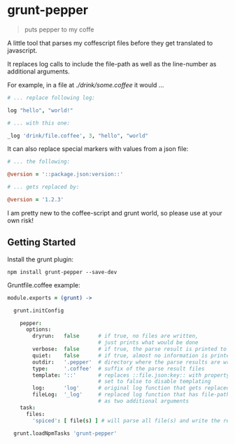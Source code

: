 # grunt-pepper

> puts pepper to my coffe

A little tool that parses my coffescript files before they get translated to javascript.

It replaces log calls to include the file-path as well as the line-number as additional arguments.

For example, in a file at *./drink/some.coffee* it would ...
```coffee
# ... replace following log:

log "hello", "world!"

# ... with this one:

_log 'drink/file.coffee', 3, "hello", "world"

```

It can also replace special markers with values from a json file:

```coffee
# ... the following:

@version = '::package.json:version::'

# ... gets replaced by:

@version = '1.2.3'
```

I am pretty new to the coffee-script and grunt world,
so please use at your own risk!

## Getting Started

Install the grunt plugin:

```shell
npm install grunt-pepper --save-dev
```

Gruntfile.coffee example:

```coffee
module.exports = (grunt) ->

  grunt.initConfig

    pepper:
      options:
        dryrun:   false      # if true, no files are written,
                             # just prints what would be done
        verbose:  false      # if true, the parse result is printed to stdout
        quiet:    false      # if true, almost no information is printed
        outdir:   '.pepper'  # directory where the parse results are written to
        type:     '.coffee'  # suffix of the parse result files
        template: '::'       # replaces ::file.json:key:: with property key from file.json.
                             # set to false to disable templating
        log:      'log'      # original log function that gets replaced
        fileLog:  '_log'     # replaced log function that has file-path and line-number
                             # as two additional arguments
    task:
      files:
        'spiced': [ file(s) ] # will parse all file(s) and write the result to file '.pepper/spiced.coffee'

  grunt.loadNpmTasks 'grunt-pepper'
```
